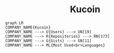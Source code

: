 <h1 align="center">Kucoin</h1>

```mermaid
graph LR
COMPANY_NAME{Kucoin}
COMPANY_NAME ---> U{Users} ---> UN[19]
COMPANY_NAME ---> R{Repositories} ---> RN[173]
COMPANY_NAME ---> G{Gists} ---> GN[11]
COMPANY_NAME ---> ML{Most Used<br>Languages}
```

